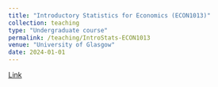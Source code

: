 ```yaml
---
title: "Introductory Statistics for Economics (ECON1013)"
collection: teaching
type: "Undergraduate course"
permalink: /teaching/IntroStats-ECON1013
venue: "University of Glasgow"
date: 2024-01-01
---
```


[Link](https://github.com/duongtrinhss/GTA-ECON1013-IntroStats)